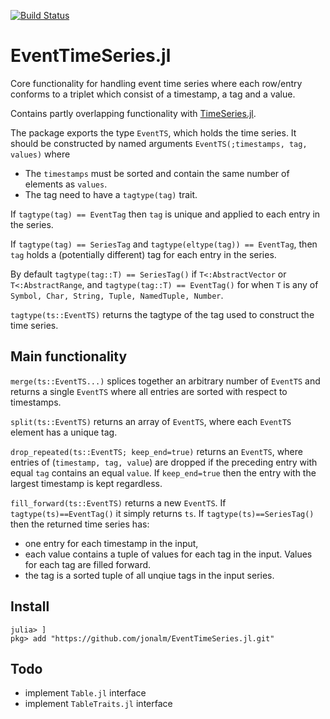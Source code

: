 
[![Build Status](https://travis-ci.com/jonalm/EventTimeSeries.jl.svg?branch=master)](https://travis-ci.com/jonalm/EventTimeSeries.jl)


# EventTimeSeries.jl

Core functionality for handling event time series where each row/entry conforms to a triplet which consist of a timestamp, a tag and a value.

Contains partly overlapping functionality with [TimeSeries.jl](https://github.com/JuliaStats/TimeSeries.jl).

The package exports the type `EventTS`, which holds the time series. It should be constructed by named arguments `EventTS(;timestamps, tag, values)` where
 - The `timestamps` must be sorted and contain the same number of elements as `values`.
- The tag need to have a `tagtype(tag)` trait.

If `tagtype(tag) == EventTag` then `tag` is unique and applied to each entry in the series.

If `tagtype(tag) == SeriesTag` and `tagtype(eltype(tag)) == EventTag`, then `tag` holds a (potentially different) tag for each entry in the series.

By default `tagtype(tag::T) == SeriesTag()` if `T<:AbstractVector` or `T<:AbstractRange`, and `tagtype(tag::T) == EventTag()` for when `T` is any of `Symbol, Char, String, Tuple, NamedTuple, Number`.

`tagtype(ts::EventTS)` returns the tagtype of the tag used to construct the time series.

## Main functionality

`merge(ts::EventTS...)` splices together an arbitrary number of `EventTS` and returns a single `EventTS` where all entries are sorted with respect to timestamps.

`split(ts::EventTS)` returns an array of `EventTS`, where each `EventTS` element has a unique tag.

`drop_repeated(ts::EventTS; keep_end=true)` returns an `EventTS`, where entries of (`timestamp, tag, value`) are dropped if the preceding entry with equal `tag` contains an equal `value`. If `keep_end=true` then the entry with the largest timestamp is kept regardless.


`fill_forward(ts::EventTS)` returns a new `EventTS`. If `tagtype(ts)==EventTag()` it simply returns `ts`. If `tagtype(ts)==SeriesTag()` then the returned time series has:
- one entry for each timestamp in the input,
- each value contains a tuple of values for each tag in the input. Values for each tag are filled forward.
- the tag is a sorted tuple of all unqiue tags in the input series.




## Install

```
julia> ]
pkg> add "https://github.com/jonalm/EventTimeSeries.jl.git"
```

## Todo

- implement `Table.jl` interface
- implement `TableTraits.jl` interface
